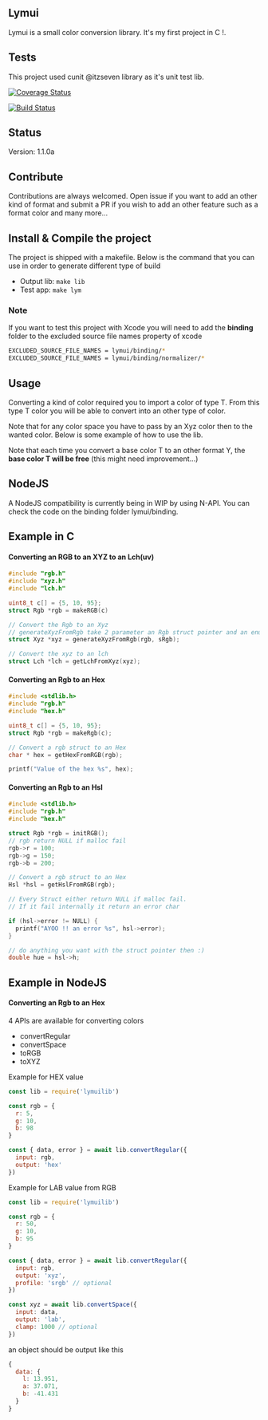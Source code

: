 ##  Lymui

Lymui is a small color conversion library. It's my first project in C !.

## Tests

This project used cunit @itzseven library as it's unit test lib.

[![Coverage Status](https://coveralls.io/repos/github/MarcInthaamnouay/lymui/badge.svg)](https://coveralls.io/github/MarcInthaamnouay/lymui)

[![Build Status](https://travis-ci.org/MarcInthaamnouay/lymui.svg?branch=master)](https://travis-ci.org/MarcInthaamnouay/lymui)

## Status

Version: 1.1.0a

## Contribute

Contributions are always welcomed. Open issue if you want to add an other kind of format and submit a PR if you wish to add an other feature such as a format color and many more...

## Install & Compile the project

The project is shipped with a makefile. Below is the command that you can use in order to generate different type of build

- Output lib: ```make lib```
- Test app: ```make lym```

### Note

If you want to test this project with Xcode you will need to add the **binding** folder to the excluded source file names property of xcode

```bash
EXCLUDED_SOURCE_FILE_NAMES = lymui/binding/* 
EXCLUDED_SOURCE_FILE_NAMES = lymui/binding/normalizer/*
```

## Usage

Converting a kind of color required you to import a color of type T. From this type T color you will be able to convert into an other type of color. 

Note that for any color space you have to pass by an Xyz color then to the wanted color. Below is some example of how to use the lib.

Note that each time you convert a base color T to an other format Y, the **base color T will be free** (this might need improvement...)

## NodeJS

A NodeJS compatibility is currently being in WIP by using N-API. You can check the code on the binding folder lymui/binding.

## Example in C

#### Converting an RGB to an XYZ to an Lch(uv)

```c
#include "rgb.h"
#include "xyz.h"
#include "lch.h"

uint8_t c[] = {5, 10, 95};
struct Rgb *rgb = makeRGB(c)

// Convert the Rgb to an Xyz
// generateXyzFromRgb take 2 parameter an Rgb struct pointer and an enum (sRgb | adobeRgb)
struct Xyz *xyz = generateXyzFromRgb(rgb, sRgb);

// Convert the xyz to an lch
struct Lch *lch = getLchFromXyz(xyz);
```

#### Converting an Rgb to an Hex

```c
#include <stdlib.h>
#include "rgb.h"
#include "hex.h"

uint8_t c[] = {5, 10, 95};
struct Rgb *rgb = makeRgb(c);

// Convert a rgb struct to an Hex
char * hex = getHexFromRGB(rgb);

printf("Value of the hex %s", hex);
```

#### Converting an Rgb to an Hsl

```c
#include <stdlib.h>
#include "rgb.h"
#include "hex.h"

struct Rgb *rgb = initRGB();
// rgb return NULL if malloc fail
rgb->r = 100;
rgb->g = 150;
rgb->b = 200;

// Convert a rgb struct to an Hex
Hsl *hsl = getHslFromRGB(rgb);

// Every Struct either return NULL if malloc fail.
// If it fail internally it return an error char

if (hsl->error != NULL) {
  printf("AYOO !! an error %s", hsl->error);
}

// do anything you want with the struct pointer then :)
double hue = hsl->h;
```


## Example in NodeJS

#### Converting an Rgb to an Hex

4 APIs are available for converting colors

- convertRegular
- convertSpace
- toRGB
- toXYZ

Example for HEX value

```js
const lib = require('lymuilib')

const rgb = {
  r: 5,
  g: 10,
  b: 98
}

const { data, error } = await lib.convertRegular({
  input: rgb,
  output: 'hex'
})
```

Example for LAB value from RGB

```js
const lib = require('lymuilib')

const rgb = {
  r: 50,
  g: 10,
  b: 95
}

const { data, error } = await lib.convertRegular({
  input: rgb,
  output: 'xyz',
  profile: 'srgb' // optional
})

const xyz = await lib.convertSpace({
  input: data,
  output: 'lab',
  clamp: 1000 // optional
})
```

an object should be output like this

```js
{
  data: {
    l: 13.951,
    a: 37.071,
    b: -41.431
  }
}
```